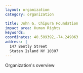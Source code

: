 ```yaml
---
layout: organization
category: organization

title: John G. Chipura Foundation
impact_area: Human Rights
keywords: 
coordinates: 40.509392,-74.249863
address: |
  147 Bently Street
  Staten Island NY 10307
---
```

Organization's overview
